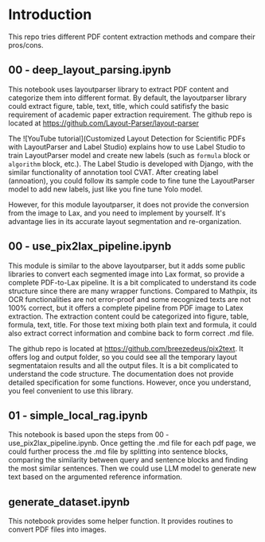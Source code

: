 # Introduction
This repo tries different PDF content extraction methods and compare their pros/cons.

## 00 - deep_layout_parsing.ipynb
This notebook uses layoutparser library to extract PDF content and categorize them into different format. By default, the layoutparser library could extract figure, table, text, title, which could satifisfy the basic requirement of academic paper extraction requirement. The github repo is located at https://github.com/Layout-Parser/layout-parser 

The ![YouTube tutorial](Customized Layout Detection for Scientific PDFs with LayoutParser and Label Studio) explains how to use Label Studio to train LayoutParser model and create new labels (such as `formula` block or `algorithm` block, etc.). The Label Studio is developed with Django, with the similar functionality of annotation tool CVAT. After creating label (annoation), you could follow its sample code to fine tune the LayoutParser model to add new labels, just like you fine tune Yolo model.

However, for this module layoutparser, it does not provide the conversion from the image to Lax, and you need to implement by yourself. It's advantage lies in its accurate layout segmentation and re-organization.

## 00 - use_pix2lax_pipeline.ipynb
This module is similar to the above layoutparser, but it adds some public libraries to convert each segmented image into Lax format, so provide a complete PDF-to-Lax pipeline. It is a bit complicated to understand its code structure since there are many wrapper functions. Compared to Mathpix, its OCR functionalities are not error-proof and some recognized texts are not 100% correct, but it offers a complete pipeline from PDF image to Latex extraction. The extraction content could be categorized into figure, table, formula, text, title. For those text mixing both plain text and formula, it could also extract correct information and combine back to form correct .md file.

The github repo is located at https://github.com/breezedeus/pix2text.
It offers log and output folder, so you could see all the temporary layout segmentataion results and all the output files.
It is a bit complicated to understand the code structure. The documentation does not provide detailed specification for some functions. However, once you understand, you feel convenient to use this library. 

## 01 - simple_local_rag.ipynb
This notebook is based upon the steps from 00 - use_pix2lax_pipeline.ipynb. Once getting the .md file for each pdf page, we could further process the .md file by splitting into sentence blocks, comparing the similarity between query and sentence blocks and finding the most similar sentences. Then we could use LLM model to generate new text based on the argumented reference information.

## generate_dataset.ipynb
This notebook provides some helper function. It provides routines to convert PDF files into images.


